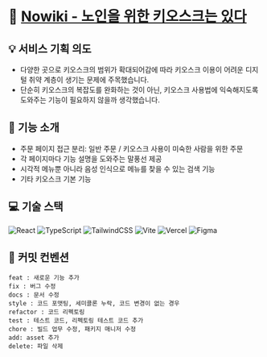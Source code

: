 # 🤖 [Nowiki - 노인을 위한 키오스크는 있다](https://www.example.com)

## 💡 서비스 기획 의도

- 다양한 곳으로 키오스크의 범위가 확대되어감에 따라 키오스크 이용이 어려운 디지털 취약 계층이 생기는 문제에 주목했습니다.
- 단순히 키오스크의 복잡도를 완화하는 것이 아닌, 키오스크 사용법에 익숙해지도록 도와주는 기능이 필요하지 않을까 생각했습니다.

## 🔮 기능 소개

- 주문 페이지 접근 분리: 일반 주문 / 키오스크 사용이 미숙한 사람을 위한 주문
- 각 페이지마다 기능 설명을 도와주는 말풍선 제공
- 시각적 메뉴뿐 아니라 음성 인식으로 메뉴를 찾을 수 있는 검색 기능
- 기타 키오스크 기본 기능

## 💻 기술 스택

![React](https://img.shields.io/badge/react-%2320232a.svg?style=for-the-badge&logo=react&logoColor=%2361DAFB)
![TypeScript](https://img.shields.io/badge/typescript-%23007ACC.svg?style=for-the-badge&logo=typescript&logoColor=white)
![TailwindCSS](https://img.shields.io/badge/tailwindcss-%2338B2AC.svg?style=for-the-badge&logo=tailwind-css&logoColor=white)
![Vite](https://img.shields.io/badge/vite-%23646CFF.svg?style=for-the-badge&logo=vite&logoColor=white)
![Vercel](https://img.shields.io/badge/vercel-%23000000.svg?style=for-the-badge&logo=vercel&logoColor=white)
![Figma](https://img.shields.io/badge/figma-%23F24E1E.svg?style=for-the-badge&logo=figma&logoColor=white)

## 📄 커밋 컨벤션

```
feat : 새로운 기능 추가
fix : 버그 수정
docs : 문서 수정
style : 코드 포맷팅, 세미콜론 누락, 코드 변경이 없는 경우
refactor : 코드 리펙토링
test : 테스트 코드, 리펙토링 테스트 코드 추가
chore : 빌드 업무 수정, 패키지 매니저 수정
add: asset 추가
delete: 파일 삭제
```
